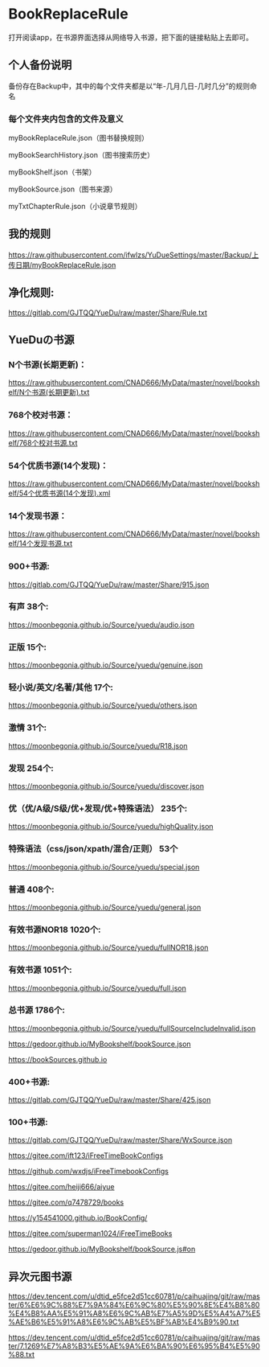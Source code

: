 # BookReplaceRule

打开阅读app，在书源界面选择从网络导入书源，把下面的链接粘贴上去即可。

## 个人备份说明

备份存在Backup中，其中的每个文件夹都是以“年-几月几日-几时几分”的规则命名

### 每个文件夹内包含的文件及意义

myBookReplaceRule.json（图书替换规则）

myBookSearchHistory.json（图书搜索历史）

myBookShelf.json（书架）

myBookSource.json（图书来源）

myTxtChapterRule.json（小说章节规则）


## 我的规则
https://raw.githubusercontent.com/ifwlzs/YuDueSettings/master/Backup/上传日期/myBookReplaceRule.json


## 净化规则:

https://gitlab.com/GJTQQ/YueDu/raw/master/Share/Rule.txt


## YueDuの书源

### N个书源(长期更新)：
https://raw.githubusercontent.com/CNAD666/MyData/master/novel/bookshelf/N个书源(长期更新).txt

### 768个校对书源：
https://raw.githubusercontent.com/CNAD666/MyData/master/novel/bookshelf/768个校对书源.txt

### 54个优质书源(14个发现)：
https://raw.githubusercontent.com/CNAD666/MyData/master/novel/bookshelf/54个优质书源(14个发现).xml

### 14个发现书源：
https://raw.githubusercontent.com/CNAD666/MyData/master/novel/bookshelf/14个发现书源.txt

### 900+书源:

https://gitlab.com/GJTQQ/YueDu/raw/master/Share/915.json

### 有声 38个: 

https://moonbegonia.github.io/Source/yuedu/audio.json

### 正版 15个:

https://moonbegonia.github.io/Source/yuedu/genuine.json

### 轻小说/英文/名著/其他 17个:

https://moonbegonia.github.io/Source/yuedu/others.json

### 激情 31个:

https://moonbegonia.github.io/Source/yuedu/R18.json

### 发现 254个:

https://moonbegonia.github.io/Source/yuedu/discover.json

### 优（优/A级/S级/优+发现/优+特殊语法） 235个: 

https://moonbegonia.github.io/Source/yuedu/highQuality.json

### 特殊语法（css/json/xpath/混合/正则） 53个

https://moonbegonia.github.io/Source/yuedu/special.json

### 普通 408个:

https://moonbegonia.github.io/Source/yuedu/general.json

### 有效书源NOR18 1020个:

https://moonbegonia.github.io/Source/yuedu/fullNOR18.json

### 有效书源 1051个:

https://moonbegonia.github.io/Source/yuedu/full.json

### 总书源 1786个:

https://moonbegonia.github.io/Source/yuedu/fullSourceIncludeInvalid.json

https://gedoor.github.io/MyBookshelf/bookSource.json 

https://bookSources.github.io

### 400+书源:

https://gitlab.com/GJTQQ/YueDu/raw/master/Share/425.json

### 100+书源: 

https://gitlab.com/GJTQQ/YueDu/raw/master/Share/WxSource.json

https://gitee.com/ift123/iFreeTimeBookConfigs

https://github.com/wxdjs/iFreeTimebookConfigs

https://gitee.com/heiji666/aiyue

https://gitee.com/q7478729/books

https://y154541000.github.io/BookConfig/

https://gitee.com/superman1024/iFreeTimeBooks

https://gedoor.github.io/MyBookshelf/bookSource.js#on


## 异次元图书源

https://dev.tencent.com/u/dtid_e5fce2d51cc60781/p/caihuajing/git/raw/master/6%E6%9C%88%E7%9A%84%E6%9C%80%E5%90%8E%E4%B8%80%E4%B8%AA%E5%91%A8%E6%9C%AB%E7%A5%9D%E5%A4%A7%E5%AE%B6%E5%91%A8%E6%9C%AB%E5%BF%AB%E4%B9%90.txt

https://dev.tencent.com/u/dtid_e5fce2d51cc60781/p/caihuajing/git/raw/master/7.1269%E7%A8%B3%E5%AE%9A%E6%BA%90%E6%95%B4%E5%90%88.txt








